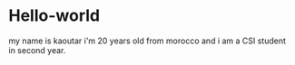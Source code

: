 # Hello-world
my name is kaoutar i'm 20 years old from morocco and i am a CSI student in second year.
